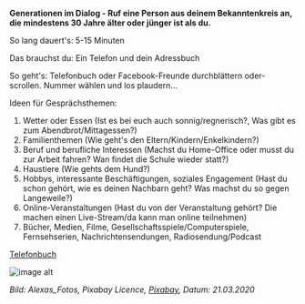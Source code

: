 **Generationen im Dialog - Ruf eine Person aus deinem Bekanntenkreis an, die mindestens 30 Jahre älter oder jünger ist als du.**

So lang dauert's: 5-15 Minuten

Das brauchst du: Ein Telefon und dein Adressbuch

So geht's: Telefonbuch oder Facebook-Freunde durchblättern oder-scrollen. Nummer wählen und los plaudern...

Ideen für Gesprächsthemen: 
1. Wetter oder Essen (Ist es bei euch auch sonnig/regnerisch?, Was gibt es zum Abendbrot/Mittagessen?)
1. Familienthemen (Wie geht's den Eltern/Kindern/Enkelkindern?)
1. Beruf und berufliche Interessen (Machst du Home-Office oder musst du zur Arbeit fahren? Wan findet die Schule wieder statt?)
1. Haustiere (Wie gehts dem Hund?)
1. Hobbys, interessante Beschäftigungen, soziales Engagement (Hast du schon gehört, wie es deinen Nachbarn geht? Was machst du so gegen Langeweile?)
1. Online-Veranstaltungen (Hast du von der Veranstaltung gehört? Die machen einen Live-Stream/da kann man online teilnehmen)
1. Bücher, Medien, Filme, Gesellschaftsspiele/Computerspiele, Fernsehserien, Nachrichtensendungen, Radiosendung/Podcast

[Telefonbuch](https://www.telefonbuch.de)

![image alt](https://cdn.pixabay.com/photo/2018/08/09/10/46/phone-3594206_1280.jpg)

*Bild: Alexas_Fotos, Pixabay Licence, [Pixabay](https://pixabay.com/photos/phone-old-year-built-1955-bakelite-3594206/), Datum: 21.03.2020*


